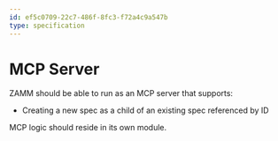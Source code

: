 ```yaml
---
id: ef5c0709-22c7-486f-8fc3-f72a4c9a547b
type: specification
---
```


# MCP Server

ZAMM should be able to run as an MCP server that supports:
- Creating a new spec as a child of an existing spec referenced by ID

MCP logic should reside in its own module.
